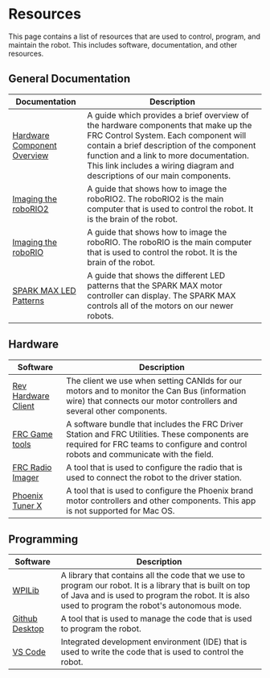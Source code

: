 # Resources
This page contains a list of resources that are used to control, program, and maintain the robot. This includes software, documentation, and other resources.

## General Documentation
| Documentation | Description |
| ---------- | ----------- |
| [Hardware Component Overview](https://docs.wpilib.org/en/stable/docs/controls-overviews/control-system-hardware.html) | A guide which provides a brief overview of the hardware components that make up the FRC Control System. Each component will contain a brief description of the component function and a link to more documentation. This link includes a wiring diagram and descriptions of our main components.
| [Imaging the roboRIO2](https://docs.wpilib.org/en/stable/docs/zero-to-robot/step-3/roborio2-imaging.html) | A guide that shows how to image the roboRIO2. The roboRIO2 is the main computer that is used to control the robot. It is the brain of the robot.
| [Imaging the roboRIO](https://docs.wpilib.org/en/stable/docs/zero-to-robot/step-3/imaging-your-roborio.html) | A guide that shows how to image the roboRIO. The roboRIO is the main computer that is used to control the robot. It is the brain of the robot.
| [SPARK MAX LED Patterns](https://docs.revrobotics.com/sparkmax/status-led) | A guide that shows the different LED patterns that the SPARK MAX motor controller can display. The SPARK MAX controls all of the motors on our newer robots.

## Hardware
| Software | Description |
| ----------- | ----------- |
| [Rev Hardware Client](https://docs.revrobotics.com/rev-hardware-client/gs/install) | The client we use when setting CANIds for our motors and to monitor the Can Bus (information wire) that connects our motor controllers and several other components.
| [FRC Game tools](https://www.ni.com/en-us/support/downloads/drivers/download.frc-game-tools.html#479842) | A software bundle that includes the FRC Driver Station and FRC Utilities. These components are required for FRC teams to configure and control robots and communicate with the field.
| [FRC Radio Imager](https://docs.wpilib.org/en/stable/docs/zero-to-robot/step-3/radio-programming.html) | A tool that is used to configure the radio that is used to connect the robot to the driver station. 
| [Phoenix Tuner X](https://apps.microsoft.com/detail/9NVV4PWDW27Z?hl=en-us&gl=US) | A tool that is used to configure the Phoenix brand motor controllers and other components. This app is not supported for Mac OS.

## Programming
| Software | Description |
| ----------- | ----------- |
| [WPILib](https://github.com/wpilibsuite/allwpilib/releases) | A library that contains all the code that we use to program our robot. It is a library that is built on top of Java and is used to program the robot. It is also used to program the robot's autonomous mode.
| [Github Desktop](https://desktop.github.com/) | A tool that is used to manage the code that is used to program the robot. 
| [VS Code](https://code.visualstudio.com/download) | Integrated development environment (IDE) that is used to write the code that is used to control the robot.

